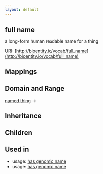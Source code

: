 ```yaml
---
layout: default
---
```


## full name


a long-form human readable name for a thing

URI: [http://bioentity.io/vocab/full_name](http://bioentity.io/vocab/full_name)
## Mappings


## Domain and Range

[named thing](NamedThing.html) -> 

## Inheritance


## Children


## Used in

 *  usage: [has genomic name](HasGenomicName.html)
 *  usage: [has genomic name](HasGenomicName.html)
